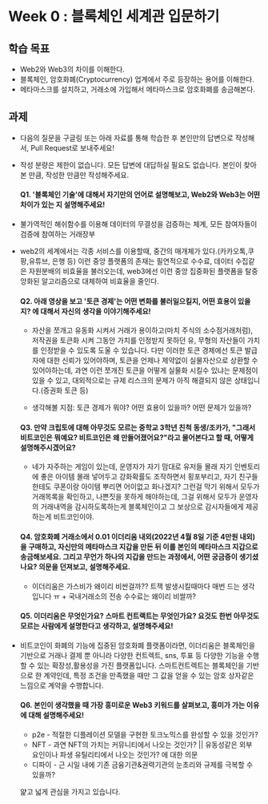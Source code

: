 # Week 0 : 블록체인 세계관 입문하기

## 학습 목표

* Web2와 Web3의 차이를 이해한다.
* 블록체인, 암호화폐(Cryptocurrency) 업계에서 주로 등장하는 용어를 이해한다.
* 메타마스크를 설치하고, 거래소에 가입해서 메타마스크로 암호화폐를 송금해본다.

## 과제

* 다음의 질문을 구글링 또는 아래 자료를 통해 학습한 후 본인만의 답변으로 작성해서, Pull Request로 보내주세요!

* 작성 분량은 제한이 없습니다. 모든 답변에 대답하실 필요도 없습니다. 본인이 찾아본 만큼, 작성한 만큼만 작성해주세요.

  #### Q1. '블록체인 기술'에 대해서 자기만의 언어로 설명해보고, Web2와 Web3는 어떤 차이가 있는 지 설명해주세요!

* 불가역적인 해쉬함수를 이용해 데이터의 무결성을 검증하는 체계, 모든 참여자들이 검증에 참여하는 거래장부
* web2의 세계에서는 각종 서비스를 이용할때, 중간의 매개체가 있다.(카카오톡,쿠팡,유튜브, 은행 등) 이런 중앙 플랫폼의 존재는 필연적으로 수수료, 데이터 수집같은 자원분배의 비효율을 불러오는데, web3에선 이런 중앙 집중화된 플랫폼을 탈중앙화된 알고리즘으로 대체하여 비효율을 줄인다.

  #### Q2. 아래 영상을 보고 '토큰 경제'는 어떤 변화를 불러일으킬지, 어떤 효용이 있을지? 에 대해서 자신의 생각을 이야기해주세요!
  
  * 자산을 쪼개고 유동화 시켜서 거래가 용이하고(마치 주식의 소수점거래처럼), 저작권을 토큰화 시켜 그동안 가치를 인정받지 못하던 유, 무형의 자산들이 가치를 인정받을 수 있도록 도울 수 있습니다. 다만 이러한 토큰 경제에선 토큰 발급자에 대한 신뢰가 있어야하며, 토큰을 언제나 제약없이 실물자산으로 상환할 수 있어야하는데, 과연 이런 쪼개진 토큰을 어떻게 실물화 시킬수 있냐는 문제점이 있을 수 있고, 대외적으로는 규제 리스크의 문제가 아직 해결되지 않은 상태입니다.(증권화 토큰 등) 

  * 생각해볼 지점: 토큰 경제가 뭐야? 어떤 효용이 있을까? 어떤 문제가 있을까?

  #### Q3. 만약 크립토에 대해 아무것도 모르는 중학교 3학년 친척 동생/조카가, "그래서 비트코인은 뭐예요? 비트코인은 왜 만들어졌어요?"라고 물어본다고 할 때, 어떻게 설명해주시겠어요?

  * 네가 자주하는 게임이 있는데, 운영자가 자기 맘대로 유저들 몰래 자기 인벤토리에 좋은 아이템 몰래 넣어두고 강화확률도 조작하면서 횡포부리고, 자기 친구들한테도 쿠폰이랑 아이템 뿌리면 어이없고 화나겠지? 그런걸 막기 위해서 모두가 거래목록을 확인하고, 나쁜짓을 못하게 해야하는데, 그걸 위해서 모두가 운영자의 거래내역을 감시하도록하는게 블록체인이고 그 보상으로 감시자들에게 제공하는게 비트코인이야. 
  
  #### Q4. 암호화폐 거래소에서 0.01 이더리움 내외(2022년 4월 8일 기준 4만원 내외)을 구매하고, 자신만의 메타마스크 지갑을 만든 뒤 이를 본인의 메타마스크 지갑으로 송금해보세요. 그리고 무언가 하나의 지갑을 만드는 과정에서, 어떤 궁금증이 생기셨나요? 의문을 던져보고, 설명해주세요.

  * 이더리움은 가스비가 왜이리 비싼걸까?? 트잭 발생시킬때마다 매번 드는 생각입니다  ㅠ + 국내거래소의 전송 수수료는 왜이리 비쌀까? 

  
  #### Q5. 이더리움은 무엇인가요? 스마트 컨트랙트는 무엇인가요? 요것도 한번 아무것도 모르는 사람에게 설명한다고 생각하고, 설명해주세요!

* 비트코인이 화폐의 기능에 집중된 암호화폐 플랫폼이라면, 이더리움은 블록체인을 기반으로 거래나 결제 뿐 아니라 다양한 컨트렉트, sns, 투표 등 다양한 기능을 수행할 수 있는 확장성,활용성을 가진 플랫폼입니다. 스마트컨트렉트는 블록체인을 기반으로 한 계약인데, 특정 조건을 만족했을 때만 그 값을 얻을 수 있는 암호 상자같은 느낌으로 계약을 수행합니다. 

  
  #### Q6. 본인이 생각했을 때 가장 흥미로운 Web3 키워드를 살펴보고, 흥미가 가는 이유에 대해 설명해주세요!
  
  * p2e - 적절한 디플레이션 모델을 구현한 토크노믹스를 완성할 수 있을 것인가?
  * NFT - 과연 NFT의 가치는 커뮤니티에서 나오는 것인가? || 유동성같은 외부 요인이나 파생 유틸리티에서 나오는 것인가? 에 대한 의문
  * 디파이 - 근 시일 내에 기존 금융기관&권력기관의 눈초리와 규제를 극복할 수 있을까? 

  얉고 넓게 관심을 가지고 있습니다. 
